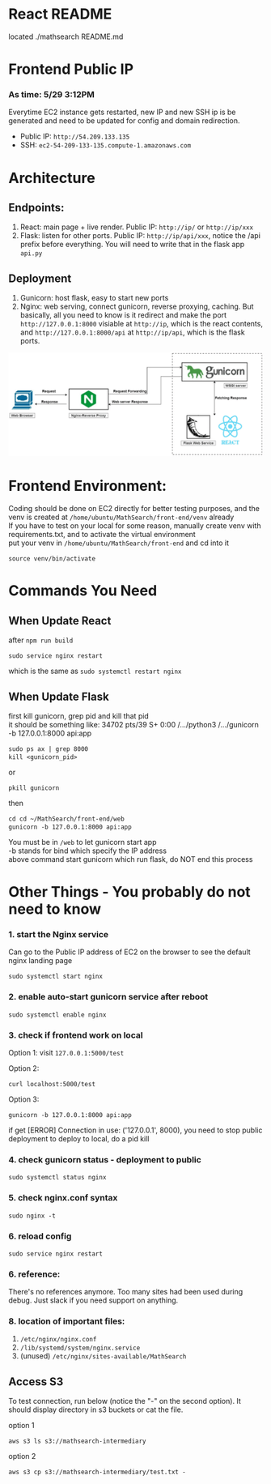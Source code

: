 # React README

located ./mathsearch README.md

# Frontend Public IP

### As time: 5/29 3:12PM

Everytime EC2 instance gets restarted, new IP and new SSH ip is be generated and need to be updated for config and domain redirection.

- Public IP: `http://54.209.133.135`
- SSH: `ec2-54-209-133-135.compute-1.amazonaws.com`

# Architecture

## Endpoints:

1. React: main page + live render. Public IP: `http://ip/` or `http://ip/xxx`
2. Flask: listen for other ports. Public IP: `http://ip/api/xxx`, notice the /api prefix before everything. You will need to write that in the flask app `api.py`

## Deployment

1. Gunicorn: host flask, easy to start new ports
2. Nginx: web serving, connect gunicorn, reverse proxying, caching. But basically, all you need to know is it redirect and make the port `http://127.0.0.1:8000` visiable at `http://ip`, which is the react contents, and `http://127.0.0.1:8000/api` at `http://ip/api`, which is the flask ports.

![frontend-arch](./etc/frontend-arch.png)

# Frontend Environment:

Coding should be done on EC2 directly for better testing purposes, and the venv is created at `/home/ubuntu/MathSearch/front-end/venv` already  
If you have to test on your local for some reason, manually create venv with requirements.txt, and to activate the virtual environment  
put your venv in `/home/ubuntu/MathSearch/front-end` and cd into it

```
source venv/bin/activate
```

# Commands You Need

## When Update React

after `npm run build`

```
sudo service nginx restart
```

which is the same as `sudo systemctl restart nginx`

## When Update Flask

first kill gunicorn, grep pid and kill that pid  
it should be something like: 34702 pts/39 S+ 0:00 /.../python3 /.../gunicorn -b 127.0.0.1:8000 api:app

```
sudo ps ax | grep 8000
kill <gunicorn_pid>
```

or

```
pkill gunicorn
```

then

```
cd cd ~/MathSearch/front-end/web
gunicorn -b 127.0.0.1:8000 api:app
```

You must be in `/web` to let gunicorn start app  
-b stands for bind which specify the IP address  
above command start gunicorn which run flask, do NOT end this process

# Other Things - You probably do not need to know

### 1. start the Nginx service

Can go to the Public IP address of EC2 on the browser to see the default nginx landing page

```
sudo systemctl start nginx
```

### 2. enable auto-start gunicorn service after reboot

```
sudo systemctl enable nginx
```

### 3. check if frontend work on local

Option 1:
visit `127.0.0.1:5000/test`

Option 2:

```
curl localhost:5000/test
```

Option 3:

```
gunicorn -b 127.0.0.1:8000 api:app
```

if get [ERROR] Connection in use: ('127.0.0.1', 8000), you need to stop public deployment to deploy to local, do a pid kill

### 4. check gunicorn status - deployment to public

```
sudo systemctl status nginx
```

### 5. check nginx.conf syntax

```
sudo nginx -t
```

### 6. reload config

```
sudo service nginx restart
```

### 6. reference:

There's no references anymore. Too many sites had been used during debug. Just slack if you need support on anything.

### 8. location of important files:

1. `/etc/nginx/nginx.conf`
2. `/lib/systemd/system/nginx.service`
3. (unused) `/etc/nginx/sites-available/MathSearch`


## Access S3
To test connection, run below (notice the "-" on the second option). It should display directory in s3 buckets or cat the file.

option 1
```
aws s3 ls s3://mathsearch-intermediary
```
option 2
```
aws s3 cp s3://mathsearch-intermediary/test.txt -
```